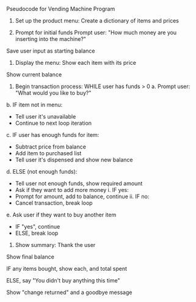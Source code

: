 Pseudocode for Vending Machine Program

1. Set up the product menu:
Create a dictionary of items and prices

1. Prompt for initial funds
Prompt user: "How much money are you inserting into the machine?"

Save user input as starting balance

1. Display the menu:
Show each item with its price

Show current balance

1. Begin transaction process:
WHILE user has funds > 0
a. Prompt user: "What would you like to buy?"

b. IF item not in menu:
- Tell user it's unavailable
- Continue to next loop iteration

c. IF user has enough funds for item:
- Subtract price from balance
- Add item to purchased list
- Tell user it's dispensed and show new balance

d. ELSE (not enough funds):
- Tell user not enough funds, show required amount
- Ask if they want to add more money
i. IF yes:
- Prompt for amount, add to balance, continue
ii. IF no:
- Cancel transaction, break loop

e. Ask user if they want to buy another item
- IF "yes", continue
- ELSE, break loop

1. Show summary:
Thank the user

Show final balance

IF any items bought, show each, and total spent

ELSE, say "You didn't buy anything this time"

Show "change returned" and a goodbye message
